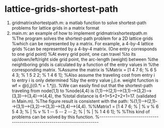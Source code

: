 # lattice-grids-shortest-path
1. gridmatrixshortestpath.m: 
   a matlab function to solve shortest-path problems for lattice grids in a matrix format
2. main.m:
   an example of how to implement gridmatrixshortestpath.m
%The program solves the shortest-path problem for a 2D lattice grids
%which can be represented by a matrix. For example, a 4-by-4 lattice grids
%can be represented by a 4-by-4 matrix. (One entry corresponds to one grid point)
%At every grid point, one can travel
%to its up/down/left/right side grid point, the arc-length (weight) between
%the neightboring grids is calculated by a function of the entry values in 
%the corresponding matrix.
%Assume the matrix is 
%Matrix = [1 4 7 6;
%          6 5 4 3;
%          1 5 2 2;
%          1 4 6 1]; 
%Also assume the traveling cost from entry i to entry i is only determined 
%by the entry value j,(i.e. weight function is wf = @(i,j)(0.*i + 1.*j)). 
%We can easily find out that the shortest-path traveling from node(1,1) to
%node(4,4) is (1,1)-->(2,1)-->(3,1)-->(3,2)-->(3,3)-->(3,4)-->(4,4), the
%total distance is 6+1+5+2+2+1=17. (validated in Main.m). 
%The figure result is consistent with the path:
%(1,1)-->(2,1)-->(3,1)-->(3,2)-->(3,3)-->(3,4)-->(4,4). 
%%Matrix1 = [1    4    7    6;
%            |
%            v
%            6    5    4    3;
%            |
%            v
%            1 -- 5 -- 2 -- 2;
%                           |
%                           |
%            1    4    6    1];
%
%This kind of problems can be solved by this function. 
%--------------------------------------------------------------------------


